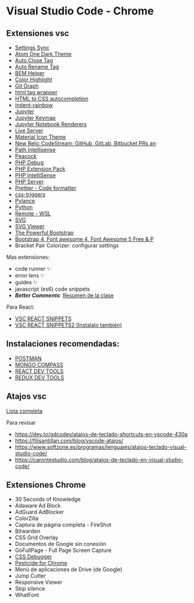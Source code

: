 # Visual Studio Code - Chrome

## Extensiones vsc
- [Settings Sync](https://marketplace.visualstudio.com/items?itemName=Shan.code-settings-sync)
- [Atom One Dark Theme](https://marketplace.visualstudio.com/items?itemName=akamud.vscode-theme-onedark)
- [Auto Close Tag](https://marketplace.visualstudio.com/items?itemName=formulahendry.auto-close-tag)
- [Auto Rename Tag](https://marketplace.visualstudio.com/items?itemName=formulahendry.auto-rename-tag)
- [BEM Helper](https://marketplace.visualstudio.com/items?itemName=Box-Of-Hats.bemhelper)
- [Color Highlight](https://marketplace.visualstudio.com/items?itemName=naumovs.color-highlight)
- [Git Graph](https://marketplace.visualstudio.com/items?itemName=mhutchie.git-graph)
- [html tag wrapper](https://marketplace.visualstudio.com/items?itemName=hwencc.html-tag-wrapper)
- [HTML to CSS autocompletion](https://marketplace.visualstudio.com/items?itemName=solnurkarim.html-to-css-autocompletion)
- [indent-rainbow](https://marketplace.visualstudio.com/items?itemName=oderwat.indent-rainbow)
- [Jupyter](https://marketplace.visualstudio.com/items?itemName=ms-toolsai.jupyter)
- [Jupyter Keymap](https://marketplace.visualstudio.com/items?itemName=ms-toolsai.jupyter-keymap)
- [Jupyter Notebook Renderers](https://marketplace.visualstudio.com/items?itemName=ms-toolsai.jupyter-renderers)
- [Live Server](https://marketplace.visualstudio.com/items?itemName=ritwickdey.LiveServer)
- [Material Icon Theme](https://marketplace.visualstudio.com/items?itemName=PKief.material-icon-theme)
- [New Relic CodeStream: GitHub, GitLab, Bitbucket PRs an](https://marketplace.visualstudio.com/items?itemName=CodeStream.codestream)
- [Path Intellisense](https://marketplace.visualstudio.com/items?itemName=christian-kohler.path-intellisense)
- [Peacock](https://marketplace.visualstudio.com/items?itemName=johnpapa.vscode-peacock)
- [PHP Debug](https://marketplace.visualstudio.com/items?itemName=xdebug.php-debug)
- [PHP Extension Pack](https://marketplace.visualstudio.com/items?itemName=xdebug.php-pack)
- [PHP IntelliSense](https://marketplace.visualstudio.com/items?itemName=zobo.php-intellisense)
- [PHP Server](https://marketplace.visualstudio.com/items?itemName=brapifra.phpserver)
- [Prettier - Code formatter](https://marketplace.visualstudio.com/items?itemName=esbenp.prettier-vscode)
- [css-triggers](https://marketplace.visualstudio.com/items?itemName=kisstkondoros.csstriggers)
- [Pylance](https://marketplace.visualstudio.com/items?itemName=ms-python.vscode-pylance)
- [Python](https://marketplace.visualstudio.com/items?itemName=ms-python.python)
- [Remote - WSL](https://marketplace.visualstudio.com/items?itemName=ms-vscode-remote.remote-wsl)
- [SVG](https://marketplace.visualstudio.com/items?itemName=jock.svg)
- [SVG Viewer]()
- [The Powerful Bootstrap](https://marketplace.visualstudio.com/items?itemName=Crozzo.the-powerful-bootstrap)
- [Bootstrap 4, Font awesome 4, Font Awesome 5 Free & P](https://marketplace.visualstudio.com/items?itemName=thekalinga.bootstrap4-vscode)
- Bracket Pair Colorizer: configurar settings 

Mas extensiones:  
-   code runner ✨
-   error lens ✨
-   guides ✨
-   javascript (es6) code snippets
-   **_Better Comments_**: [Resumen de la clase](https://pogolo.notion.site/3-Configurando-nuestras-herramientas-cd23420b450a46c992294285d439d82e)

Para React: 

- [VSC REACT SNIPPETS](https://marketplace.visualstudio.com/items?itemName=burkeholland.simple-react-snippets)
- [VSC REACT SNIPPETS2 (Instalalo también)](https://marketplace.visualstudio.com/items?itemName=dsznajder.es7-react-js-snippets)

## Instalaciones recomendadas:

- [POSTMAN](https://www.postman.com/downloads/)
- [MONGO COMPASS](https://www.mongodb.com/try/download/shell)
- [REACT DEV TOOLS](https://chrome.google.com/webstore/detail/react-developer-tools/fmkadmapgofadopljbjfkapdkoienihi?hl=es&authuser=1)
- [REDUX DEV TOOLS](https://chrome.google.com/webstore/detail/redux-devtools/lmhkpmbekcpmknklioeibfkpmmfibljd?hl=es)

## Atajos vsc

[Lista completa](https://code.visualstudio.com/shortcuts/keyboard-shortcuts-windows.pdf)

Para revisar    
- https://dev.to/gdcodev/atajos-de-teclado-shortcuts-en-vscode-430a
- https://filisantillan.com/blog/vscode-atajos/
- https://www.softzone.es/programas/lenguajes/atajos-teclado-visual-studio-code/
- https://carontestudio.com/blog/atajos-de-teclado-en-visual-studio-code/


## Extensiones Chrome
- 30 Seconds of Knowledge
- Adaware Ad Block
- AdGuard AdBlocker
- ColorZilla
- Captura de página completa - FireShot
- Bitwarden
- CSS Grid Overlay
- Documentos de Google sin conexión
- GoFullPage - Full Page Screen Capture
- [CSS Debugger](https://chromewebstore.google.com/detail/css-debugger/bjpidjfkmlbmlfeogdpemieacmdicdno)
- [Pesticide for Chrome](https://chromewebstore.google.com/detail/pesticide-for-chrome-mv3/jeebpgmphhagpecfiophljpkhncoajcg?hl=es-419)
- Menú de aplicaciones de Drive (de Google)
- Jump Cutter
- Responsive Viewer
- Skip silence
- WhatFont



